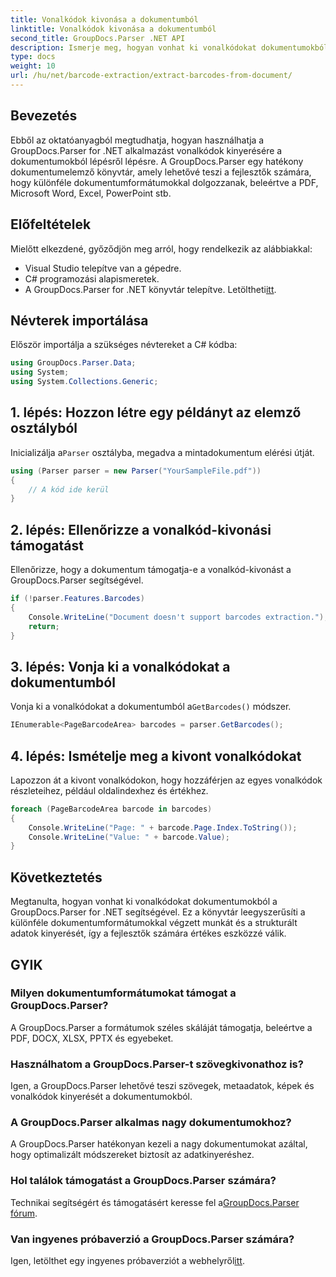 ```yaml
---
title: Vonalkódok kivonása a dokumentumból
linktitle: Vonalkódok kivonása a dokumentumból
second_title: GroupDocs.Parser .NET API
description: Ismerje meg, hogyan vonhat ki vonalkódokat dokumentumokból a GroupDocs.Parser for .NET segítségével. Fokozatmentesen fokozza dokumentumfeldolgozási képességeit.
type: docs
weight: 10
url: /hu/net/barcode-extraction/extract-barcodes-from-document/
---
```

## Bevezetés
Ebből az oktatóanyagból megtudhatja, hogyan használhatja a GroupDocs.Parser for .NET alkalmazást vonalkódok kinyerésére a dokumentumokból lépésről lépésre. A GroupDocs.Parser egy hatékony dokumentumelemző könyvtár, amely lehetővé teszi a fejlesztők számára, hogy különféle dokumentumformátumokkal dolgozzanak, beleértve a PDF, Microsoft Word, Excel, PowerPoint stb.
## Előfeltételek
Mielőtt elkezdené, győződjön meg arról, hogy rendelkezik az alábbiakkal:
- Visual Studio telepítve van a gépedre.
- C# programozási alapismeretek.
-  A GroupDocs.Parser for .NET könyvtár telepítve. Letöltheti[itt](https://releases.groupdocs.com/parser/net/).

## Névterek importálása
Először importálja a szükséges névtereket a C# kódba:
```csharp
using GroupDocs.Parser.Data;
using System;
using System.Collections.Generic;
```
## 1. lépés: Hozzon létre egy példányt az elemző osztályból
 Inicializálja a`Parser` osztályba, megadva a mintadokumentum elérési útját.
```csharp
using (Parser parser = new Parser("YourSampleFile.pdf"))
{
    // A kód ide kerül
}
```
## 2. lépés: Ellenőrizze a vonalkód-kivonási támogatást
Ellenőrizze, hogy a dokumentum támogatja-e a vonalkód-kivonást a GroupDocs.Parser segítségével.
```csharp
if (!parser.Features.Barcodes)
{
    Console.WriteLine("Document doesn't support barcodes extraction.");
    return;
}
```
## 3. lépés: Vonja ki a vonalkódokat a dokumentumból
 Vonja ki a vonalkódokat a dokumentumból a`GetBarcodes()` módszer.
```csharp
IEnumerable<PageBarcodeArea> barcodes = parser.GetBarcodes();
```
## 4. lépés: Ismételje meg a kivont vonalkódokat
Lapozzon át a kivont vonalkódokon, hogy hozzáférjen az egyes vonalkódok részleteihez, például oldalindexhez és értékhez.
```csharp
foreach (PageBarcodeArea barcode in barcodes)
{
    Console.WriteLine("Page: " + barcode.Page.Index.ToString());
    Console.WriteLine("Value: " + barcode.Value);
}
```

## Következtetés
Megtanulta, hogyan vonhat ki vonalkódokat dokumentumokból a GroupDocs.Parser for .NET segítségével. Ez a könyvtár leegyszerűsíti a különféle dokumentumformátumokkal végzett munkát és a strukturált adatok kinyerését, így a fejlesztők számára értékes eszközzé válik.

## GYIK
### Milyen dokumentumformátumokat támogat a GroupDocs.Parser?
A GroupDocs.Parser a formátumok széles skáláját támogatja, beleértve a PDF, DOCX, XLSX, PPTX és egyebeket.
### Használhatom a GroupDocs.Parser-t szövegkivonathoz is?
Igen, a GroupDocs.Parser lehetővé teszi szövegek, metaadatok, képek és vonalkódok kinyerését a dokumentumokból.
### A GroupDocs.Parser alkalmas nagy dokumentumokhoz?
A GroupDocs.Parser hatékonyan kezeli a nagy dokumentumokat azáltal, hogy optimalizált módszereket biztosít az adatkinyeréshez.
### Hol találok támogatást a GroupDocs.Parser számára?
 Technikai segítségért és támogatásért keresse fel a[GroupDocs.Parser fórum](https://forum.groupdocs.com/c/parser/17).
### Van ingyenes próbaverzió a GroupDocs.Parser számára?
 Igen, letölthet egy ingyenes próbaverziót a webhelyről[itt](https://releases.groupdocs.com/).